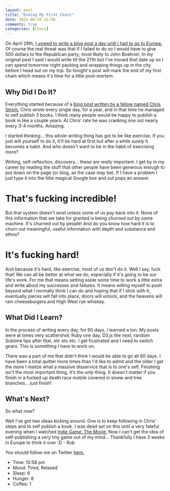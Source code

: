 ```yaml
---
layout: post
title: "Ending My First Chain"
date: 2012-06-25 22:58
comments: true
categories: [Chain]
---
```


On April 28th, [I vowed to write a blog post a day until I had to go to Europe.](http://www.facebook.com/photo.php?fbid=964312982287&set=a.616835240467.2181266.39601696&type=1) Of course the real threat was that if I failed to do so I would have to give 500 dollars to the Republican party, most likely to John Boehner. In my original post I said I would write till the 27th but I've moved that date up so I can spend tomorrow night packing and wrapping things up in the city before I head out on my trip. So tonight's post will mark the end of my first chain which means it's time for a little post-mortem.

<!--more-->

## Why Did I Do It?

Everything started because of a [blog post written by a fellow named Chris Strom.](http://japhr.blogspot.com/2012/04/366-or-how-i-tricked-myself-into-being.html) Chris wrote every single day, for a year, and in that time he managed to self publish 3 books. I think many people would be happy to publish a book in like a couple years. At Chris' rate he was cranking one out nearly every 3-4 months. Amazing.

I started thinking... this whole writing thing has got to be like exercise. If you just will yourself to do it, it'll be hard at first but after a while *surely* it becomes a habit. And who doesn't want to be in the habit of exercising more?

Writing, self-reflection, discovery... these are *really* important. I get by in my career by reading the stuff that other people have been generous enough to put down on the page (or blog, as the case may be). If I have a problem I just type it into the little magical Google box and out pops an answer.

# That's fucking incredible!

But that system doesn't exist unless some of us pay back into it. None of this information that we take for granted is being churned out by some machine. It's churned out by people! And do you know how hard it is to churn out meaningful, useful information with depth and substance and ethos?

# It's fucking hard!

And because it's hard, like exercise, most of us don't do it. Well I say, fuck that! We can all be better at what we do, especially if it's going to be our life's work. For me that means setting aside some time to work a little extra and write about my successes and failures. It means willing myself to push beyond what I normally think I can do and hoping that if I stick with it, eventually pieces will fall into place, doors will unlock, and the heavens will rain cheeseburgers and High West rye whiskey.

## What Did I Learn?

In the process of writing every day, for 60 days, I learned a ton. My posts were at times very scattershot, Ruby one day, D3.js the next, random Sublime tips after that, etc etc etc. I get frustrated and I need to switch gears. This is something I have to work on.

There was a part of me that didn't think I would be able to go all 60 days. I have been a total quitter more times than I'd like to admit and the older I get the more I realize what a massive disservice that is to one's self. Finishing isn't the most important thing, it's the *only* thing. It doesn't matter if you finish in a fucked up death race mobile covered in sinew and tree branches... just finish!

## What's Next?

So what now?

Well I've got two ideas kicking around. One is to keep following in Chris' steps and to self publish a book. I was dead set on this until a very fateful evening when I watched [Indie Game: The Movie.](http://buy.indiegamethemovie.com/) Now I can't get the idea of self-publishing a *very* tiny game out of my mind... Thankfully I have 3 weeks in Europe to think it over :D - Rob

You should follow me on Twitter [here.](http://twitter.com/rob_dodson)

- Time: 10:58 pm
- Mood: Tired, Relaxed
- Sleep: 6
- Hunger: 8
- Coffee: 1
